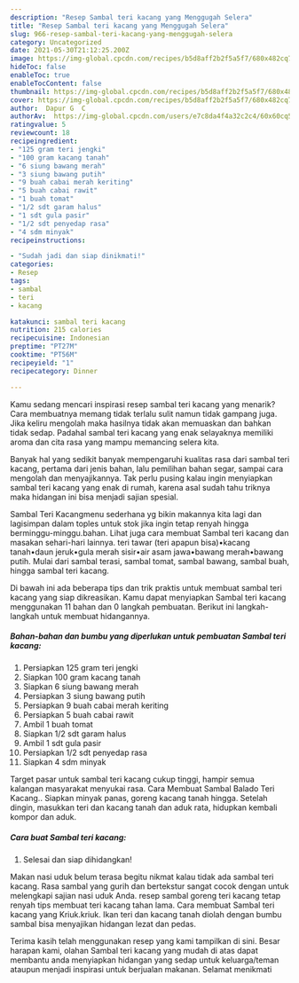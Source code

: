 ```yaml
---
description: "Resep Sambal teri kacang yang Menggugah Selera"
title: "Resep Sambal teri kacang yang Menggugah Selera"
slug: 966-resep-sambal-teri-kacang-yang-menggugah-selera
category: Uncategorized
date: 2021-05-30T21:12:25.200Z
image: https://img-global.cpcdn.com/recipes/b5d8aff2b2f5a5f7/680x482cq70/sambal-teri-kacang-foto-resep-utama.jpg
hideToc: false
enableToc: true
enableTocContent: false
thumbnail: https://img-global.cpcdn.com/recipes/b5d8aff2b2f5a5f7/680x482cq70/sambal-teri-kacang-foto-resep-utama.jpg
cover: https://img-global.cpcdn.com/recipes/b5d8aff2b2f5a5f7/680x482cq70/sambal-teri-kacang-foto-resep-utama.jpg
author:  Dapur G  C
authorAv:  https://img-global.cpcdn.com/users/e7c8da4f4a32c2c4/60x60cq50/avatar.jpg
ratingvalue: 5
reviewcount: 18
recipeingredient:
- "125 gram teri jengki"
- "100 gram kacang tanah"
- "6 siung bawang merah"
- "3 siung bawang putih"
- "9 buah cabai merah keriting"
- "5 buah cabai rawit"
- "1 buah tomat"
- "1/2 sdt garam halus"
- "1 sdt gula pasir"
- "1/2 sdt penyedap rasa"
- "4 sdm minyak"
recipeinstructions:

- "Sudah jadi dan siap dinikmati!"
categories:
- Resep
tags:
- sambal
- teri
- kacang

katakunci: sambal teri kacang 
nutrition: 215 calories
recipecuisine: Indonesian
preptime: "PT27M"
cooktime: "PT56M"
recipeyield: "1"
recipecategory: Dinner

---
```



Kamu sedang mencari inspirasi resep sambal teri kacang yang menarik? Cara membuatnya memang tidak terlalu sulit namun tidak gampang juga. Jika keliru mengolah maka hasilnya tidak akan memuaskan dan bahkan tidak sedap. Padahal sambal teri kacang yang enak selayaknya memiliki aroma dan cita rasa yang mampu memancing selera kita.


Banyak hal yang sedikit banyak mempengaruhi kualitas rasa dari sambal teri kacang, pertama dari jenis bahan, lalu pemilihan bahan segar, sampai cara mengolah dan menyajikannya. Tak perlu pusing kalau ingin menyiapkan sambal teri kacang yang enak di rumah, karena asal sudah tahu triknya maka hidangan ini bisa menjadi sajian spesial.

Sambal Teri Kacangmenu sederhana yg bikin makannya kita lagi dan lagisimpan dalam toples untuk stok jika ingin tetap renyah hingga berminggu-minggu.bahan. Lihat juga cara membuat Sambal teri kacang dan masakan sehari-hari lainnya. teri tawar (teri apapun bisa)•kacang tanah•daun jeruk•gula merah sisir•air asam jawa•bawang merah•bawang putih. Mulai dari sambal terasi, sambal tomat, sambal bawang, sambal buah, hingga sambal teri kacang.


Di bawah ini ada beberapa tips dan trik praktis untuk membuat sambal teri kacang yang siap dikreasikan. Kamu dapat menyiapkan Sambal teri kacang menggunakan 11 bahan dan 0 langkah pembuatan. Berikut ini langkah-langkah untuk membuat hidangannya.

<!--inarticleads1-->

##### Bahan-bahan dan bumbu yang diperlukan untuk pembuatan Sambal teri kacang:

1. Persiapkan 125 gram teri jengki
1. Siapkan 100 gram kacang tanah
1. Siapkan 6 siung bawang merah
1. Persiapkan 3 siung bawang putih
1. Persiapkan 9 buah cabai merah keriting
1. Persiapkan 5 buah cabai rawit
1. Ambil 1 buah tomat
1. Siapkan 1/2 sdt garam halus
1. Ambil 1 sdt gula pasir
1. Persiapkan 1/2 sdt penyedap rasa
1. Siapkan 4 sdm minyak


Target pasar untuk sambal teri kacang cukup tinggi, hampir semua kalangan masyarakat menyukai rasa. Cara Membuat Sambal Balado Teri Kacang.. Siapkan minyak panas, goreng kacang tanah hingga. Setelah dingin, masukkan teri dan kacang tanah dan aduk rata, hidupkan kembali kompor dan aduk. 

<!--inarticleads2-->

##### Cara buat Sambal teri kacang:


1. Selesai dan siap dihidangkan!

Makan nasi uduk belum terasa begitu nikmat kalau tidak ada sambal teri kacang. Rasa sambal yang gurih dan bertekstur sangat cocok dengan untuk melengkapi sajian nasi uduk Anda. resep sambal goreng teri kacang tetap renyah tips membuat teri kacang tahan lama. Cara membuat Sambal teri kacang yang Kriuk.kriuk. Ikan teri dan kacang tanah diolah dengan bumbu sambal bisa menyajikan hidangan lezat dan pedas. 

Terima kasih telah menggunakan resep yang kami tampilkan di sini. Besar harapan kami, olahan Sambal teri kacang yang mudah di atas dapat membantu anda menyiapkan hidangan yang sedap untuk keluarga/teman ataupun menjadi inspirasi untuk berjualan makanan. Selamat menikmati
